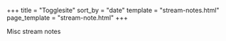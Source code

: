 +++
title = "Togglesite"
sort_by = "date"
template = "stream-notes.html"
page_template = "stream-note.html"
+++

Misc stream notes
